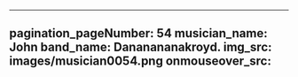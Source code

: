 ------
pagination_pageNumber: 54
musician_name: John
band_name: Dananananakroyd.
img_src: images/musician0054.png
onmouseover_src: 
------